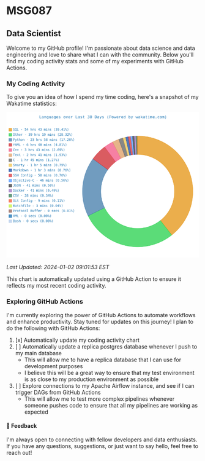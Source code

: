 # MSG087

## Data Scientist

Welcome to my GitHub profile! I'm passionate about data science and data engineering and love to share what I can with the community. 
Below you'll find my coding activity stats and some of my experiments with GitHub Actions.

### My Coding Activity

To give you an idea of how I spend my time coding, here's a snapshot of my Wakatime statistics:

![Coding Activity](img/waka_time.png)


_Last Updated: 2024-01-02 09:01:53 EST_


This chart is automatically updated using a GitHub Action to ensure it reflects my most recent coding activity.




### Exploring GitHub Actions

I'm currently exploring the power of GitHub Actions to automate workflows and enhance productivity. Stay tuned for updates on this journey!
I plan to do the following with GitHub Actions:
1. [x] Automatically update my coding activity chart
2. [ ] Automatically update a replica postgres database whenever I push to my main database
    - This will allow me to have a replica database that I can use for development purposes
    - I believe this will be a great way to ensure that my test environment is as close to my production environment as possible
3. [ ] Explore connections to my Apache Airflow instance, and see if I can trigger DAGs from GitHub Actions
    - This will allow me to test more complex pipelines whenever someone pushes code to ensure that all my pipelines are working as expected



#### 💬 Feedback

I'm always open to connecting with fellow developers and data enthusiasts. If you have any questions, suggestions, or just want to say hello, feel free to reach out!


